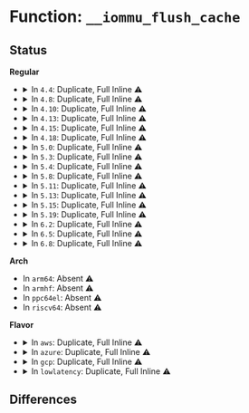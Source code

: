 # Function: <code>__iommu_flush_cache</code>

## Status
<b>Regular</b>
<ul>
<li>
<details>
<summary>In <code>4.4</code>: Duplicate, Full Inline ⚠️</summary>

**Collision:** Static Duplication

**Inline:** Full

**Transformation:** False

**Instances:**

```
In drivers/iommu/dmar.c (ffffffff81534d18)
Location: include/linux/intel-iommu.h:446
Inline: True
Inline callers:
  - drivers/iommu/dmar.c:qi_submit_sync
  - drivers/iommu/dmar.c:qi_submit_sync
  - drivers/iommu/dmar.c:qi_submit_sync
```
```
In drivers/iommu/intel-iommu.c (ffffffff8153837b)
Location: include/linux/intel-iommu.h:446
Inline: True
Inline callers:
  - drivers/iommu/intel-iommu.c:iommu_alloc_root_entry
  - drivers/iommu/intel-iommu.c:domain_context_clear_one_cb
  - drivers/iommu/intel-iommu.c:domain_context_mapping_one
  - drivers/iommu/intel-iommu.c:domain_context_mapping_one
  - drivers/iommu/intel-iommu.c:init_dmars
  - drivers/iommu/intel-iommu.c:init_dmars
  - drivers/iommu/intel-iommu.c:init_dmars
```
```
In drivers/iommu/intel_irq_remapping.c (ffffffff8153ce36)
Location: include/linux/intel-iommu.h:446
Inline: True
Inline callers:
  - drivers/iommu/intel_irq_remapping.c:modify_irte
```
</details>
</li>
<li>
<details>
<summary>In <code>4.8</code>: Duplicate, Full Inline ⚠️</summary>

**Collision:** Static Duplication

**Inline:** Full

**Transformation:** False

**Instances:**

```
In drivers/iommu/intel-iommu.c (ffffffff8158cf88)
Location: include/linux/intel-iommu.h:446
Inline: True
Inline callers:
  - drivers/iommu/intel-iommu.c:domain_context_clear_one_cb
  - drivers/iommu/intel-iommu.c:init_dmars
  - drivers/iommu/intel-iommu.c:init_dmars
  - drivers/iommu/intel-iommu.c:init_dmars
  - drivers/iommu/intel-iommu.c:domain_context_mapping_one
  - drivers/iommu/intel-iommu.c:domain_context_mapping_one
  - drivers/iommu/intel-iommu.c:iommu_alloc_root_entry
```
```
In drivers/iommu/intel_irq_remapping.c (ffffffff815919fe)
Location: include/linux/intel-iommu.h:446
Inline: True
Inline callers:
  - drivers/iommu/intel_irq_remapping.c:modify_irte
```
</details>
</li>
<li>
<details>
<summary>In <code>4.10</code>: Duplicate, Full Inline ⚠️</summary>

**Collision:** Static Duplication

**Inline:** Full

**Transformation:** False

**Instances:**

```
In drivers/iommu/intel-iommu.c (ffffffff815ba608)
Location: include/linux/intel-iommu.h:447
Inline: True
Inline callers:
  - drivers/iommu/intel-iommu.c:domain_context_clear_one_cb
  - drivers/iommu/intel-iommu.c:init_dmars
  - drivers/iommu/intel-iommu.c:init_dmars
  - drivers/iommu/intel-iommu.c:init_dmars
  - drivers/iommu/intel-iommu.c:domain_context_mapping_one
  - drivers/iommu/intel-iommu.c:domain_context_mapping_one
  - drivers/iommu/intel-iommu.c:iommu_alloc_root_entry
```
```
In drivers/iommu/intel_irq_remapping.c (ffffffff815bf2be)
Location: include/linux/intel-iommu.h:447
Inline: True
Inline callers:
  - drivers/iommu/intel_irq_remapping.c:modify_irte
```
</details>
</li>
<li>
<details>
<summary>In <code>4.13</code>: Duplicate, Full Inline ⚠️</summary>

**Collision:** Static Duplication

**Inline:** Full

**Transformation:** False

**Instances:**

```
In drivers/iommu/intel-iommu.c (ffffffff815d0579)
Location: include/linux/intel-iommu.h:434
Inline: True
Inline callers:
  - drivers/iommu/intel-iommu.c:domain_context_clear_one_cb
  - drivers/iommu/intel-iommu.c:init_dmars
  - drivers/iommu/intel-iommu.c:init_dmars
  - drivers/iommu/intel-iommu.c:init_dmars
  - drivers/iommu/intel-iommu.c:domain_context_mapping_one
  - drivers/iommu/intel-iommu.c:domain_context_mapping_one
  - drivers/iommu/intel-iommu.c:iommu_alloc_root_entry
```
```
In drivers/iommu/intel_irq_remapping.c (ffffffff815d4dfa)
Location: include/linux/intel-iommu.h:434
Inline: True
Inline callers:
  - drivers/iommu/intel_irq_remapping.c:modify_irte
```
</details>
</li>
<li>
<details>
<summary>In <code>4.15</code>: Duplicate, Full Inline ⚠️</summary>

**Collision:** Static Duplication

**Inline:** Full

**Transformation:** False

**Instances:**

```
In drivers/iommu/intel-iommu.c (ffffffff81637322)
Location: include/linux/intel-iommu.h:435
Inline: True
Inline callers:
  - drivers/iommu/intel-iommu.c:domain_context_clear_one_cb
  - drivers/iommu/intel-iommu.c:init_dmars
  - drivers/iommu/intel-iommu.c:init_dmars
  - drivers/iommu/intel-iommu.c:init_dmars
  - drivers/iommu/intel-iommu.c:domain_context_mapping_one
  - drivers/iommu/intel-iommu.c:domain_context_mapping_one
  - drivers/iommu/intel-iommu.c:iommu_alloc_root_entry
```
```
In drivers/iommu/intel_irq_remapping.c (ffffffff8163bb8a)
Location: include/linux/intel-iommu.h:435
Inline: True
Inline callers:
  - drivers/iommu/intel_irq_remapping.c:modify_irte
```
</details>
</li>
<li>
<details>
<summary>In <code>4.18</code>: Duplicate, Full Inline ⚠️</summary>

**Collision:** Static Duplication

**Inline:** Full

**Transformation:** False

**Instances:**

```
In drivers/iommu/intel-iommu.c (ffffffff81672db2)
Location: include/linux/intel-iommu.h:440
Inline: True
Inline callers:
  - drivers/iommu/intel-iommu.c:domain_context_clear_one_cb
  - drivers/iommu/intel-iommu.c:init_dmars
  - drivers/iommu/intel-iommu.c:init_dmars
  - drivers/iommu/intel-iommu.c:init_dmars
  - drivers/iommu/intel-iommu.c:domain_context_mapping_one
  - drivers/iommu/intel-iommu.c:domain_context_mapping_one
  - drivers/iommu/intel-iommu.c:iommu_alloc_root_entry
```
```
In drivers/iommu/intel_irq_remapping.c (ffffffff816774a1)
Location: include/linux/intel-iommu.h:440
Inline: True
```
</details>
</li>
<li>
<details>
<summary>In <code>5.0</code>: Duplicate, Full Inline ⚠️</summary>

**Collision:** Static Duplication

**Inline:** Full

**Transformation:** False

**Instances:**

```
In drivers/iommu/intel-iommu.c (ffffffff8169126d)
Location: include/linux/intel-iommu.h:581
Inline: True
Inline callers:
  - drivers/iommu/intel-iommu.c:domain_context_clear_one_cb
  - drivers/iommu/intel-iommu.c:init_dmars
  - drivers/iommu/intel-iommu.c:init_dmars
  - drivers/iommu/intel-iommu.c:init_dmars
  - drivers/iommu/intel-iommu.c:iommu_alloc_root_entry
  - drivers/iommu/intel-iommu.c:iommu_context_addr
  - drivers/iommu/intel-iommu.c:iommu_context_addr
```
```
In drivers/iommu/intel_irq_remapping.c (ffffffff81696561)
Location: include/linux/intel-iommu.h:581
Inline: True
```
</details>
</li>
<li>
<details>
<summary>In <code>5.3</code>: Duplicate, Full Inline ⚠️</summary>

**Collision:** Static Duplication

**Inline:** Full

**Transformation:** False

**Instances:**

```
In drivers/iommu/intel-iommu.c (ffffffff816c921c)
Location: include/linux/intel-iommu.h:580
Inline: True
Inline callers:
  - drivers/iommu/intel-iommu.c:domain_context_clear_one_cb
  - drivers/iommu/intel-iommu.c:copy_translation_tables
  - drivers/iommu/intel-iommu.c:copy_translation_tables
  - drivers/iommu/intel-iommu.c:copy_translation_tables
  - drivers/iommu/intel-iommu.c:iommu_alloc_root_entry
  - drivers/iommu/intel-iommu.c:iommu_context_addr
  - drivers/iommu/intel-iommu.c:iommu_context_addr
```
```
In drivers/iommu/intel_irq_remapping.c (ffffffff816cee6c)
Location: include/linux/intel-iommu.h:580
Inline: True
```
</details>
</li>
<li>
<details>
<summary>In <code>5.4</code>: Duplicate, Full Inline ⚠️</summary>

**Collision:** Static Duplication

**Inline:** Full

**Transformation:** False

**Instances:**

```
In drivers/iommu/intel-iommu.c (ffffffff816ec1ec)
Location: include/linux/intel-iommu.h:586
Inline: True
Inline callers:
  - drivers/iommu/intel-iommu.c:domain_context_clear_one_cb
  - drivers/iommu/intel-iommu.c:copy_translation_tables
  - drivers/iommu/intel-iommu.c:copy_translation_tables
  - drivers/iommu/intel-iommu.c:copy_translation_tables
  - drivers/iommu/intel-iommu.c:iommu_alloc_root_entry
  - drivers/iommu/intel-iommu.c:iommu_context_addr
  - drivers/iommu/intel-iommu.c:iommu_context_addr
```
```
In drivers/iommu/intel_irq_remapping.c (ffffffff816f2cac)
Location: include/linux/intel-iommu.h:586
Inline: True
```
</details>
</li>
<li>
<details>
<summary>In <code>5.8</code>: Duplicate, Full Inline ⚠️</summary>

**Collision:** Static Duplication

**Inline:** Full

**Transformation:** False

**Instances:**

```
In drivers/iommu/intel/iommu.c (ffffffff817a445f)
Location: include/linux/intel-iommu.h:633
Inline: True
Inline callers:
  - drivers/iommu/intel/iommu.c:domain_context_clear_one_cb
  - drivers/iommu/intel/iommu.c:copy_translation_tables
  - drivers/iommu/intel/iommu.c:copy_context_table
  - drivers/iommu/intel/iommu.c:copy_context_table
  - drivers/iommu/intel/iommu.c:iommu_alloc_root_entry
```
```
In drivers/iommu/intel/irq_remapping.c (ffffffff817aafbc)
Location: include/linux/intel-iommu.h:633
Inline: True
Inline callers:
  - drivers/iommu/intel/irq_remapping.c:iommu_load_old_irte
```
</details>
</li>
<li>
<details>
<summary>In <code>5.11</code>: Duplicate, Full Inline ⚠️</summary>

**Collision:** Static Duplication

**Inline:** Full

**Transformation:** False

**Instances:**

```
In drivers/iommu/intel/iommu.c (ffffffff817b0e0f)
Location: include/linux/intel-iommu.h:645
Inline: True
Inline callers:
  - drivers/iommu/intel/iommu.c:domain_context_clear_one_cb
  - drivers/iommu/intel/iommu.c:copy_translation_tables
  - drivers/iommu/intel/iommu.c:copy_context_table
  - drivers/iommu/intel/iommu.c:copy_context_table
  - drivers/iommu/intel/iommu.c:iommu_alloc_root_entry
```
```
In drivers/iommu/intel/irq_remapping.c (ffffffff817b741c)
Location: include/linux/intel-iommu.h:645
Inline: True
Inline callers:
  - drivers/iommu/intel/irq_remapping.c:iommu_load_old_irte
```
</details>
</li>
<li>
<details>
<summary>In <code>5.13</code>: Duplicate, Full Inline ⚠️</summary>

**Collision:** Static Duplication

**Inline:** Full

**Transformation:** False

**Instances:**

```
In drivers/iommu/intel/iommu.c (ffffffff81bfe226)
Location: include/linux/intel-iommu.h:657
Inline: True
Inline callers:
  - drivers/iommu/intel/iommu.c:copy_translation_tables
  - drivers/iommu/intel/iommu.c:copy_context_table
  - drivers/iommu/intel/iommu.c:copy_context_table
  - drivers/iommu/intel/iommu.c:domain_context_clear_one
  - drivers/iommu/intel/iommu.c:iommu_alloc_root_entry
```
```
In drivers/iommu/intel/irq_remapping.c (ffffffff8179ab95)
Location: include/linux/intel-iommu.h:657
Inline: True
```
</details>
</li>
<li>
<details>
<summary>In <code>5.15</code>: Duplicate, Full Inline ⚠️</summary>

**Collision:** Static Duplication

**Inline:** Full

**Transformation:** False

**Instances:**

```
In drivers/iommu/intel/iommu.c (ffffffff81cfff8c)
Location: include/linux/intel-iommu.h:659
Inline: True
Inline callers:
  - drivers/iommu/intel/iommu.c:copy_translation_tables
  - drivers/iommu/intel/iommu.c:copy_context_table
  - drivers/iommu/intel/iommu.c:copy_context_table
  - drivers/iommu/intel/iommu.c:domain_context_clear_one
  - drivers/iommu/intel/iommu.c:iommu_alloc_root_entry
```
```
In drivers/iommu/intel/irq_remapping.c (ffffffff818236d2)
Location: include/linux/intel-iommu.h:659
Inline: True
```
</details>
</li>
<li>
<details>
<summary>In <code>5.19</code>: Duplicate, Full Inline ⚠️</summary>

**Collision:** Static Duplication

**Inline:** Full

**Transformation:** False

**Instances:**

```
In drivers/iommu/intel/iommu.c (ffffffff81ec86a6)
Location: include/linux/intel-iommu.h:632
Inline: True
Inline callers:
  - drivers/iommu/intel/iommu.c:copy_translation_tables
  - drivers/iommu/intel/iommu.c:copy_context_table
  - drivers/iommu/intel/iommu.c:copy_context_table
  - drivers/iommu/intel/iommu.c:domain_context_clear_one
  - drivers/iommu/intel/iommu.c:iommu_alloc_root_entry
```
```
In drivers/iommu/intel/irq_remapping.c (ffffffff81962fa8)
Location: include/linux/intel-iommu.h:632
Inline: True
Inline callers:
  - drivers/iommu/intel/irq_remapping.c:intel_setup_irq_remapping
```
</details>
</li>
<li>
<details>
<summary>In <code>6.2</code>: Duplicate, Full Inline ⚠️</summary>

**Collision:** Static Duplication

**Inline:** Full

**Transformation:** False

**Instances:**

```
In drivers/iommu/intel/iommu.c (ffffffff81ac5580)
Location: drivers/iommu/intel/iommu.h:626
Inline: True
Inline callers:
  - drivers/iommu/intel/iommu.c:intel_iommu_add
  - drivers/iommu/intel/iommu.c:init_dmars
  - drivers/iommu/intel/iommu.c:copy_translation_tables
  - drivers/iommu/intel/iommu.c:copy_context_table
  - drivers/iommu/intel/iommu.c:copy_context_table
  - drivers/iommu/intel/iommu.c:domain_context_clear_one
  - drivers/iommu/intel/iommu.c:iommu_context_addr
  - drivers/iommu/intel/iommu.c:iommu_context_addr
```
```
In drivers/iommu/intel/irq_remapping.c (ffffffff81acbc1c)
Location: drivers/iommu/intel/iommu.h:626
Inline: True
Inline callers:
  - drivers/iommu/intel/irq_remapping.c:iommu_load_old_irte
```
</details>
</li>
<li>
<details>
<summary>In <code>6.5</code>: Duplicate, Full Inline ⚠️</summary>

**Collision:** Static Duplication

**Inline:** Full

**Transformation:** False

**Instances:**

```
In drivers/iommu/intel/iommu.c (ffffffff81b11fbc)
Location: drivers/iommu/intel/iommu.h:720
Inline: True
Inline callers:
  - drivers/iommu/intel/iommu.c:intel_iommu_add
  - drivers/iommu/intel/iommu.c:init_dmars
  - drivers/iommu/intel/iommu.c:copy_translation_tables
  - drivers/iommu/intel/iommu.c:copy_context_table
  - drivers/iommu/intel/iommu.c:copy_context_table
  - drivers/iommu/intel/iommu.c:domain_context_clear_one
  - drivers/iommu/intel/iommu.c:iommu_context_addr
  - drivers/iommu/intel/iommu.c:iommu_context_addr
```
```
In drivers/iommu/intel/irq_remapping.c (ffffffff81b1879a)
Location: drivers/iommu/intel/iommu.h:720
Inline: True
Inline callers:
  - drivers/iommu/intel/irq_remapping.c:iommu_load_old_irte
```
</details>
</li>
<li>
<details>
<summary>In <code>6.8</code>: Duplicate, Full Inline ⚠️</summary>

**Collision:** Static Duplication

**Inline:** Full

**Transformation:** False

**Instances:**

```
In drivers/iommu/intel/iommu.c (ffffffff81b65d0e)
Location: drivers/iommu/intel/iommu.h:772
Inline: True
Inline callers:
  - drivers/iommu/intel/iommu.c:intel_iommu_add
  - drivers/iommu/intel/iommu.c:init_dmars
  - drivers/iommu/intel/iommu.c:copy_translation_tables
  - drivers/iommu/intel/iommu.c:copy_context_table
  - drivers/iommu/intel/iommu.c:copy_context_table
  - drivers/iommu/intel/iommu.c:domain_context_clear_one
```
```
In drivers/iommu/intel/irq_remapping.c (ffffffff81b6e0da)
Location: drivers/iommu/intel/iommu.h:772
Inline: True
Inline callers:
  - drivers/iommu/intel/irq_remapping.c:iommu_load_old_irte
```
</details>
</li>
</ul>
<b>Arch</b>
<ul>
<li>
In <code>arm64</code>: Absent ⚠️
</li>
<li>
In <code>armhf</code>: Absent ⚠️
</li>
<li>
In <code>ppc64el</code>: Absent ⚠️
</li>
<li>
In <code>riscv64</code>: Absent ⚠️
</li>
</ul>
<b>Flavor</b>
<ul>
<li>
<details>
<summary>In <code>aws</code>: Duplicate, Full Inline ⚠️</summary>

**Collision:** Static Duplication

**Inline:** Full

**Transformation:** False

**Instances:**

```
In drivers/iommu/intel-iommu.c (ffffffff816b1b1c)
Location: include/linux/intel-iommu.h:586
Inline: True
Inline callers:
  - drivers/iommu/intel-iommu.c:domain_context_clear_one_cb
  - drivers/iommu/intel-iommu.c:copy_translation_tables
  - drivers/iommu/intel-iommu.c:copy_translation_tables
  - drivers/iommu/intel-iommu.c:copy_translation_tables
  - drivers/iommu/intel-iommu.c:iommu_alloc_root_entry
  - drivers/iommu/intel-iommu.c:iommu_context_addr
  - drivers/iommu/intel-iommu.c:iommu_context_addr
```
```
In drivers/iommu/intel_irq_remapping.c (ffffffff816b849c)
Location: include/linux/intel-iommu.h:586
Inline: True
```
</details>
</li>
<li>
<details>
<summary>In <code>azure</code>: Duplicate, Full Inline ⚠️</summary>

**Collision:** Static Duplication

**Inline:** Full

**Transformation:** False

**Instances:**

```
In drivers/iommu/intel-iommu.c (ffffffff8168f61c)
Location: include/linux/intel-iommu.h:586
Inline: True
Inline callers:
  - drivers/iommu/intel-iommu.c:domain_context_clear_one_cb
  - drivers/iommu/intel-iommu.c:copy_translation_tables
  - drivers/iommu/intel-iommu.c:copy_translation_tables
  - drivers/iommu/intel-iommu.c:copy_translation_tables
  - drivers/iommu/intel-iommu.c:iommu_alloc_root_entry
  - drivers/iommu/intel-iommu.c:iommu_context_addr
  - drivers/iommu/intel-iommu.c:iommu_context_addr
```
```
In drivers/iommu/intel_irq_remapping.c (ffffffff816960dc)
Location: include/linux/intel-iommu.h:586
Inline: True
```
</details>
</li>
<li>
<details>
<summary>In <code>gcp</code>: Duplicate, Full Inline ⚠️</summary>

**Collision:** Static Duplication

**Inline:** Full

**Transformation:** False

**Instances:**

```
In drivers/iommu/intel-iommu.c (ffffffff816dfeac)
Location: include/linux/intel-iommu.h:586
Inline: True
Inline callers:
  - drivers/iommu/intel-iommu.c:domain_context_clear_one_cb
  - drivers/iommu/intel-iommu.c:copy_translation_tables
  - drivers/iommu/intel-iommu.c:copy_translation_tables
  - drivers/iommu/intel-iommu.c:copy_translation_tables
  - drivers/iommu/intel-iommu.c:iommu_alloc_root_entry
  - drivers/iommu/intel-iommu.c:iommu_context_addr
  - drivers/iommu/intel-iommu.c:iommu_context_addr
```
```
In drivers/iommu/intel_irq_remapping.c (ffffffff816e696c)
Location: include/linux/intel-iommu.h:586
Inline: True
```
</details>
</li>
<li>
<details>
<summary>In <code>lowlatency</code>: Duplicate, Full Inline ⚠️</summary>

**Collision:** Static Duplication

**Inline:** Full

**Transformation:** False

**Instances:**

```
In drivers/iommu/intel-iommu.c (ffffffff816fa4bc)
Location: include/linux/intel-iommu.h:586
Inline: True
Inline callers:
  - drivers/iommu/intel-iommu.c:domain_context_clear_one_cb
  - drivers/iommu/intel-iommu.c:copy_translation_tables
  - drivers/iommu/intel-iommu.c:copy_translation_tables
  - drivers/iommu/intel-iommu.c:copy_translation_tables
  - drivers/iommu/intel-iommu.c:iommu_alloc_root_entry
  - drivers/iommu/intel-iommu.c:iommu_context_addr
  - drivers/iommu/intel-iommu.c:iommu_context_addr
```
```
In drivers/iommu/intel_irq_remapping.c (ffffffff8170106c)
Location: include/linux/intel-iommu.h:586
Inline: True
```
</details>
</li>
</ul>

## Differences

